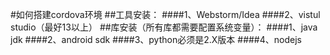 #如何搭建cordova环境
##工具安装：
####1、Webstorm/Idea
####2、vistul studio（最好13以上）
##库安装（所有库都需要配置系统变量）：
####1、java jdk
####2、android sdk
####3、python必须是2.X版本
####4、nodejs
